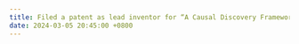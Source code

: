 ```yaml
---
title: Filed a patent as lead inventor for “A Causal Discovery Framework Leveraging Prior Knowledge from Large Language Models,” in collaboration with LG AI Research.
date: 2024-03-05 20:45:00 +0800
---
```


